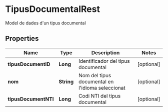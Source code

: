 

# TipusDocumentalRest

Model de dades d'un tipus documental

## Properties

| Name | Type | Description | Notes |
|------------ | ------------- | ------------- | -------------|
|**tipusDocumentID** | **Long** | Identificador del tipus documental |  [optional] |
|**nom** | **String** | Nom del tipus documental en l&#39;idioma seleccionat |  [optional] |
|**tipusDocumentNTI** | **Long** | Codi NTI del tipus documental |  [optional] |



